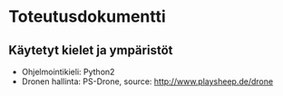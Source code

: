 # Toteutusdokumentti

## Käytetyt kielet ja ympäristöt

* Ohjelmointikieli: Python2
* Dronen hallinta: PS-Drone, source: http://www.playsheep.de/drone
